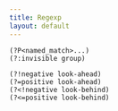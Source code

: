 ```yaml
---
title: Regexp
layout: default
---
```


    (?P<named_match>...)
    (?:invisible group)

    (?!negative look-ahead)
    (?=positive look-ahead)
    (?<!negative look-behind)
    (?<=positive look-behind)

